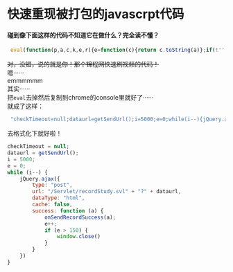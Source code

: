 # 快速重现被打包的javascrpt代码
#### 碰到像下面这样的代码不知道它在做什么？完全读不懂？
``` javascript
 eval(function(p,a,c,k,e,r){e=function(c){return c.toString(a)};if(!''.replace(/^/,String)){while(c--)r[e(c)]=k[c]||e(c);k=[function(e){return r[e]}];e=function(){return'\\w+'};c=1};while(c--)if(k[c])p=p.replace(new RegExp('\\b'+e(c)+'\\b','g'),k[c]);return p}('n=c;1=4();i=3;e=0;5(i--){6.7({8:"9",b:"/2/d.f"+"?"+1,g:"h",j:k,l:m(a){o(a);e++;p(e>q){r.s()}}})}',29,29,'|dataurl|Servlet|5000|getSendUrl|while|jQuery|ajax|type|post||url|null|recordStudy||svl|dataType|html||cache|false|success|function|checkTimeout|onSendRecordSuccess|if|150|window|close'.split('|'),0,{}))}
```
~~对，没错，说的就是你！那个锦程网快速刷视频的代码！~~  
嗯······  
emmmmmm  
其实······  
把`eval`去掉然后复制到chrome的console里就好了······  
就成了这样：  
``` javascript
 "checkTimeout=null;dataurl=getSendUrl();i=5000;e=0;while(i--){jQuery.ajax({type:"post",url:"/Servlet/recordStudy.svl"+"?"+dataurl,dataType:"html",cache:false,success:function(a){onSendRecordSuccess(a);e++;if(e>150){window.close()}}})}"
```
去格式化下就好啦！
``` javascript
checkTimeout = null;
dataurl = getSendUrl();
i = 5000;
e = 0;
while (i--) {
    jQuery.ajax({
        type: "post",
        url: "/Servlet/recordStudy.svl" + "?" + dataurl,
        dataType: "html",
        cache: false,
        success: function (a) {
            onSendRecordSuccess(a);
            e++;
            if (e > 150) {
                window.close()
            }
        }
    })
}
```

